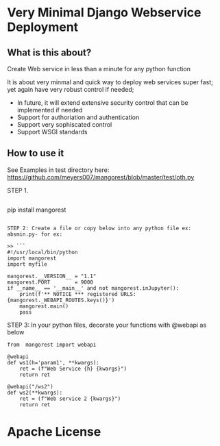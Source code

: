 # Very Minimal Django Webservice Deployment 

## What is this about?  

Create Web service in less than a minute for any python function

It is about very minmal and quick way to deploy web services super fast; yet again have very robust control if needed;

* In future, it will extend extensive security control that can be implemented if needed
* Support for authoriation and authentication
* Support very sophiscated control 
* Support WSGI standards

## How to use it

See Examples in test directory here: https://github.com/meyers007/mangorest/blob/master/test/oth.py

STEP 1.
>>```
pip install mangorest

```

STEP 2: Create a file or copy below into any python file ex: absmin.py- for ex:

>> ```
#!/usr/local/bin/python
import mangorest
import myfile
    
mangorest.__VERSION__ = "1.1"
mangorest.PORT        = 9000
if __name__ == '__main__' and not mangorest.inJupyter():
    print(f'** NOTICE *** registered URLS: {mangorest._WEBAPI_ROUTES.keys()}')
    mangorest.main()
    pass    
```

STEP 3: In your python files, decorate your functions with @webapi as below
```
from  mangorest import webapi

@webapi
def ws1(h='param1', **kwargs):
    ret = (f"Web Service {h} {kwargs}")
    return ret

@webapi("/ws2")
def ws2(**kwargs):
    ret = (f"Web service 2 {kwargs}")
    return ret
```




# Apache License 
